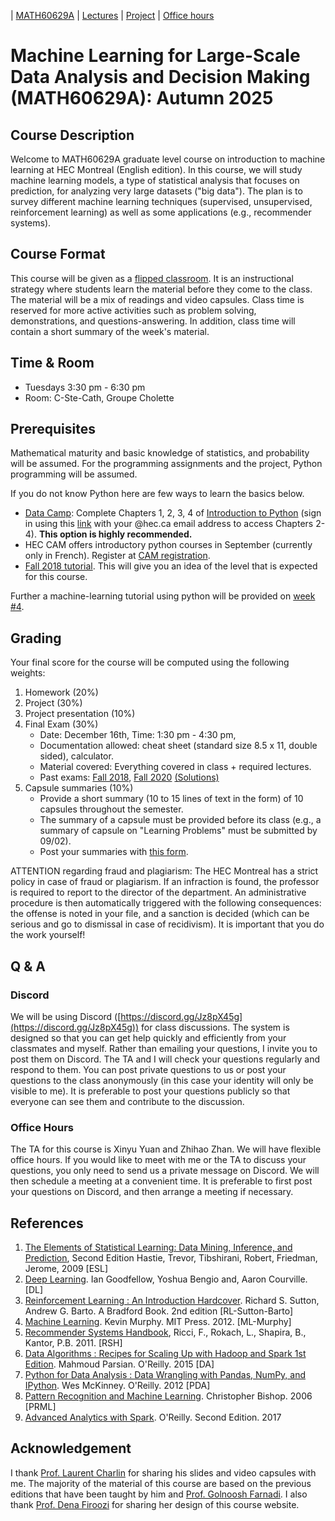 | [MATH60629A](main.md) | [Lectures](lectures.md) | [Project](project.md) | [Office hours](office_hr.md)
# Machine Learning for Large-Scale Data Analysis and Decision Making (MATH60629A): Autumn 2025

## Course Description
Welcome to MATH60629A graduate level course on introduction to machine learning at HEC Montreal (English edition). <!-- This is the English edition of the course, for the French edition, please check [here](http://www.cs.toronto.edu/~lcharlin/courses/60629/index_fr.html)..-->
In this course, we will study machine learning models, a type of statistical analysis that focuses on prediction, for analyzing very large datasets ("big data").
The plan is to survey different machine learning techniques (supervised, unsupervised, reinforcement learning) as well as some applications (e.g., recommender systems).


## Course Format
This course will be given as a [flipped classroom](https://en.wikipedia.org/wiki/Flipped_classroom). It is an instructional strategy where students learn the material before they come to the class. The material will be a mix of readings and video capsules. Class time is reserved for more active activities such as problem solving, demonstrations, and questions-answering. In addition, class time will contain a short summary of the week's material.

## Time & Room
- Tuesdays 3:30 pm - 6:30 pm
- Room: C-Ste-Cath, Groupe Cholette

<!--## Feedback-->
<!-- Please use this [form](https://forms.gle/VVNQogf2fBi9tKq38) to provide feedback about the course.-->

## Prerequisites
Mathematical maturity and basic knowledge of statistics, and probability will be assumed. 
For the programming assignments and the project, Python programming will be assumed. 
<!-- Please fill in the following survey. Survey-[Student Introduction suvery](https://forms.gle/jnwjMkkSXYiZShqE9), due **January 15, 2024**.-->

If you do not know Python here are few ways to learn the basics below. 

- [Data Camp](https://www.datacamp.com/onboarding/create_account?track_id=17): Complete Chapters 1, 2, 3, 4 of [Introduction to Python](https://app.datacamp.com/learn/courses/intro-to-python-for-data-science) (sign in using this [link](https://www.datacamp.com/groups/shared_links/b075891d0bece0a03bb8744db45970cea56d601363aaf141e80cc8a5654f0c6e) with your @hec.ca email address to access Chapters 2-4). **This option is highly recommended.**
- HEC CAM offers introductory python courses in September (currently only in French). Register at [CAM registration](https://inscription.hec.ca/cams/).
- [Fall 2018 tutorial](http://www.cs.toronto.edu/~lcharlin/courses/60629/tutorial_f18.html). This will give you an idea of the level that is expected for this course.  

Further a machine-learning tutorial using python will be provided on [week #4](lectures.md).

## Grading
Your final score for the course will be computed using the following weights:

1. Homework (20%)
2. Project (30%)
3. Project presentation (10%)
4. Final Exam (30%)
    - Date: December 16th, Time: 1:30 pm - 4:30 pm,
    - Documentation allowed: cheat sheet (standard size 8.5 x 11, double sided), calculator.
    - Material covered: Everything covered in class + required lectures.
    - Past exams: [Fall 2018](https://www.cs.toronto.edu/~lcharlin/courses/60629/exam_80629_A18.pdf), [Fall 2020](https://www.cs.toronto.edu/~lcharlin/courses/60629/examen_80629A_F20.pdf) [(Solutions)](https://www.cs.toronto.edu/~lcharlin/courses/60629/examen_80629A_F20_solutions.pdf)
5. Capsule summaries (10%)
    - Provide a short summary (10 to 15 lines of text in the form) of 10 capsules throughout the semester.
    - The summary of a capsule must be provided before its class (e.g., a summary of capsule on "Learning Problems" must be submitted by 09/02).
    - Post your summaries with [this form](https://docs.google.com/forms/d/e/1FAIpQLSfWPL-xJ7r3YHu4bKliShm4FlLsQ0gMIqDLeSqs_NQJt9HHhA/viewform).

ATTENTION regarding fraud and plagiarism: The HEC Montreal has a strict policy in case of fraud or plagiarism. If an infraction is found, the professor is required to report to the director of the department. An administrative procedure is then automatically triggered with the following consequences: the offense is noted in your file, and a sanction is decided (which can be serious and go to dismissal in case of recidivism). It is important that you do the work yourself!

## Q & A 
### Discord
We will be using Discord ([https://discord.gg/Jz8pX45g](https://discord.gg/Jz8pX45g)) for class discussions. The system is designed so that you can get help quickly and efficiently from your classmates and myself. Rather than emailing your questions, I invite you to post them on Discord. The TA and I will check your questions regularly and respond to them. You can post private questions to us or post your questions to the class anonymously (in this case your identity will only be visible to me). It is preferable to post your questions publicly so that everyone can see them and contribute to the discussion. 

### Office Hours 
The TA for this course is Xinyu Yuan and Zhihao Zhan. We will have flexible office hours. If you would like to meet with me or the TA to discuss your questions, you only need to send us a private message on Discord. We will then schedule a meeting at a convenient time. It is preferable to first post your questions on Discord, and then arrange a meeting if necessary. 

## References
1. [The Elements of Statistical Learning: Data Mining, Inference, and Prediction](https://hastie.su.domains/ElemStatLearn/), Second Edition Hastie, Trevor, Tibshirani, Robert, Friedman, Jerome, 2009 [ESL]
2. [Deep Learning](http://deeplearningbook.org/). Ian Goodfellow, Yoshua Bengio and, Aaron Courville. [DL]
3. [Reinforcement Learning : An Introduction Hardcover](http://incompleteideas.net/book/the-book-2nd.html). Richard S. Sutton, Andrew G. Barto. A Bradford Book. 2nd edition [RL-Sutton-Barto]
4. [Machine Learning](https://probml.github.io/pml-book/book0.html). Kevin Murphy. MIT Press. 2012. [ML-Murphy]
5. [Recommender Systems Handbook](), Ricci, F., Rokach, L., Shapira, B., Kantor, P.B. 2011. [RSH]
6. [Data Algorithms : Recipes for Scaling Up with Hadoop and Spark 1st Edition](https://www.springer.com/gp/book/9780387858203). Mahmoud Parsian. O'Reilly. 2015 [DA]
7. [Python for Data Analysis : Data Wrangling with Pandas, NumPy, and IPython](https://bedford-computing.co.uk/learning/wp-content/uploads/2015/10/Python-for-Data-Analysis.pdf). Wes McKinney. O'Reilly. 2012 [PDA]
8. [Pattern Recognition and Machine Learning](http://users.isr.ist.utl.pt/~wurmd/Livros/school/Bishop%20-%20Pattern%20Recognition%20And%20Machine%20Learning%20-%20Springer%20%202006.pdf). Christopher Bishop. 2006 [PRML]
9. [Advanced Analytics with Spark](https://www.oreilly.com/library/view/advanced-analytics-with/9781491972946/). O'Reilly. Second Edition. 2017

## Acknowledgement
I thank [Prof. Laurent Charlin](http://www.cs.toronto.edu/~lcharlin/courses/80-629/) for sharing his slides and video capsules with me. The majority of the material of this course are based on the previous editions that have been taught by him and [Prof. Golnoosh Farnadi](https://gfarnadi.github.io/). I also thank [Prof. Dena Firoozi](https://denafiroozi.github.io/DF/) for sharing her design of this course website.
